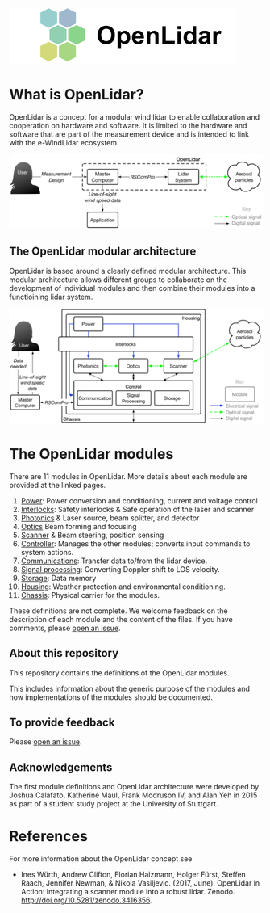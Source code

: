 ![The OpenLidar Logo](OpenLidarLogo.png)

# What is OpenLidar?
OpenLidar is a concept for a modular wind lidar to enable collaboration and cooperation on hardware and software. It is limited to the hardware and software that are part of the measurement device and is intended to link with the e-WindLidar ecosystem.

![The OpenLidar system limits](OpenLidarSystemBounds.png)

## The OpenLidar modular architecture
OpenLidar is based around a clearly defined modular architecture. This modular architecture allows different groups to collaborate on the development of individual modules and then combine their modules into a functioining lidar system.

![The OpenLidar modular wind lidar architecture](OpenLidarModules.png)

# The OpenLidar modules
There are 11 modules in OpenLidar. More details about each module are provided at the linked pages.
1. [Power](module_power.md): Power conversion and conditioning, current and voltage control
2. [Interlocks](module_interlocks.md): Safety interlocks & Safe operation of the laser and scanner
3. [Photonics](module_photonics.md) & Laser source, beam splitter, and detector
4. [Optics](module_optics.md) Beam forming and focusing
5. [Scanner](module_scanner.md) & Beam steering, position sensing
6. [Controller](module_controller.md): Manages the other modules; converts input commands to system actions.
7. [Communications](module_communications.md): Transfer data to/from the lidar device.
8. [Signal processing](module_signalprocessing.md): Converting Doppler shift to LOS velocity.
9. [Storage](module_storage.md): Data memory
10. [Housing](module_housing.md): Weather protection and environmental conditioning.
11. [Chassis](module_chassis.md): Physical carrier for the modules.

These definitions are not complete. We welcome feedback on the description of each module and the content of the files. If you have comments, please [open an issue](https://github.com/OpenWindLidar/ModuleDefinitions/issues).

## About this repository
This repository contains the definitions of the OpenLidar modules.

This includes information about the generic purpose of the modules and how implementations of the modules should be documented.

## To provide feedback
Please [open an issue](https://github.com/OpenWindLidar/ModuleDefinitions/issues).

## Acknowledgements
The first module definitions and OpenLidar architecture were developed by Joshua Calafato, Katherine Maul, Frank Modruson IV, and Alan Yeh in 2015 as part of a student study project at the University of Stuttgart.

# References
For more information about the OpenLidar concept see 
- Ines Würth, Andrew Clifton, Florian Haizmann, Holger Fürst, Steffen Raach, Jennifer Newman, & Nikola Vasiljevic. (2017, June). OpenLidar in Action: Integrating a scanner module into a robust lidar. Zenodo. http://doi.org/10.5281/zenodo.3416356.

